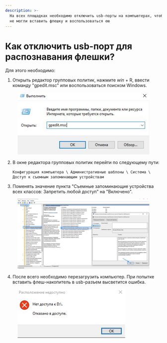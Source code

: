 ```yaml
---
description: >-
  На всех площадках необходимо отключить usb-порты на компьютерах, чтобы сдающие
  не могли вставить флешку и воспользоваться ею
---
```


# Как отключить usb-порт для распознавания флешки?

Для этого необходимо:

1. Открыть редактор групповых политик, нажмите _win_ + R, ввести команду "gpedit.msc" или воспользоваться поиском Windows.

<figure><img src="../.gitbook/assets/photo_2024-09-25 15.00.03.jpeg" alt=""><figcaption></figcaption></figure>

2.  В окне редактора групповых политик перейти по следующему пути:&#x20;

    ```
    Конфигурация компьютера \ Административные шаблоны \ Система \ Доступ к съемным запоминающим устройствам
    ```
3. Поменять значение пункта "Съемные запоминающие устройства всех классов: Запретить любой доступ" на "Включено".

<figure><img src="../.gitbook/assets/image (99).png" alt=""><figcaption></figcaption></figure>

4. После всего необходимо перезагрузить компьютер. При попытке вставить флеш-накопитель в usb-разъем высветится ошибка.&#x20;

<figure><img src="../.gitbook/assets/photo_2024-09-25 15.03.23.jpeg" alt=""><figcaption></figcaption></figure>

